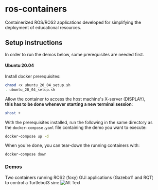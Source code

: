 # ros-containers
Containerized ROS/ROS2 applications developed for simplifying the deployment of educational resources.

## Setup instructions ##
In order to run the demos below, some prerequisites are needed first.

#### Ubuntu 20.04 ####

Install docker prerequisites:
```bash
chmod +x ubuntu_20_04_setup.sh
. ubuntu_20_04_setup.sh
```
Allow the container to access the host machine's X-server (DISPLAY), \
**this has to be done whenever starting a new terminal session**:
```bash
xhost +
```

With the prerequisites installed, run the following in the same directory
as the `docker-compose.yaml` file containing the demo you want to execute:
```bash
docker-compose up -d 
```

When you're done, you can tear-down the running containers with:
```bash
docker-compose down
```

### Demos ###
Two containers running ROS2 (foxy) GUI applications (Gazebo11 and RQT) to control a Turtlebot3 sim:
![Alt Text](./ros2-foxy-turtlebot3/burger-explores-his-home.gif)
